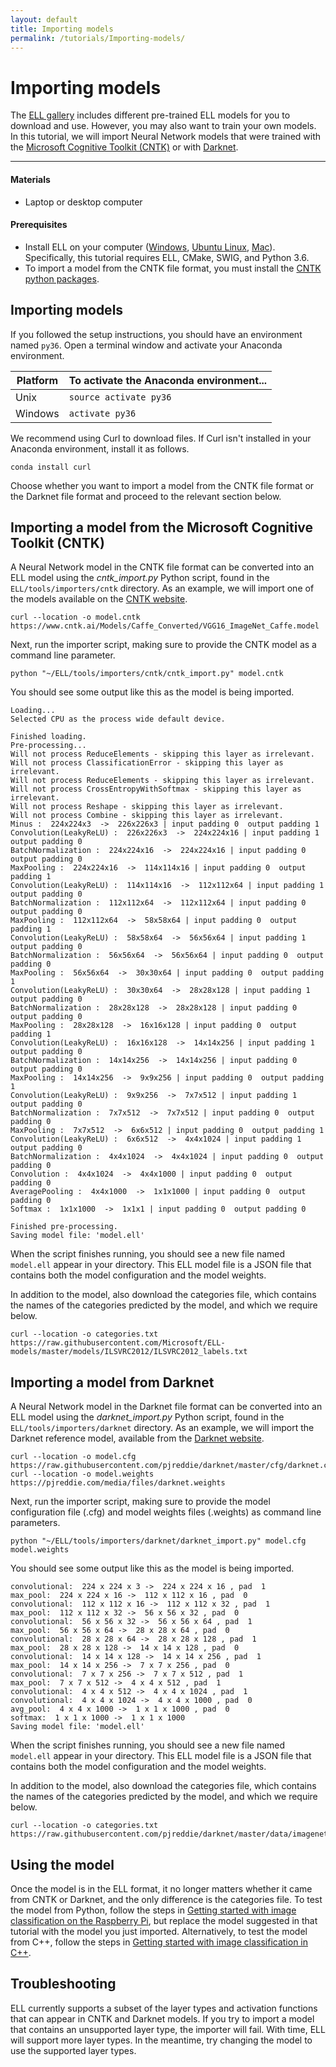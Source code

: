 ```yaml
---
layout: default
title: Importing models
permalink: /tutorials/Importing-models/
---
```


# Importing models

The [ELL gallery](/ELL/gallery/) includes different pre-trained ELL models for you to download and use. However, you may also want to train your own models. In this tutorial, we will import Neural Network models that were trained with the [Microsoft Cognitive Toolkit (CNTK)](https://www.microsoft.com/en-us/cognitive-toolkit/) or with [Darknet](https://pjreddie.com/darknet/). 

---

#### Materials

* Laptop or desktop computer

#### Prerequisites

* Install ELL on your computer ([Windows](https://github.com/Microsoft/ELL/blob/master/INSTALL-Windows.md), [Ubuntu Linux](https://github.com/Microsoft/ELL/blob/master/INSTALL-Ubuntu.md), [Mac](https://github.com/Microsoft/ELL/blob/master/INSTALL-Mac.md)). Specifically, this tutorial requires ELL, CMake, SWIG, and Python 3.6. 
* To import a model from the CNTK file format, you must install the [CNTK python packages](https://docs.microsoft.com/en-us/cognitive-toolkit/setup-cntk-on-your-machine).

## Importing models

If you followed the setup instructions, you should have an environment named `py36`. Open a terminal window and activate your Anaconda environment. 

| Platform | To activate the Anaconda environment...
| --- | ---
| Unix    | `source activate py36` 
| Windows | `activate py36` 

We recommend using Curl to download files. If Curl isn't installed in your Anaconda environment, install it as follows. 

```
conda install curl
```

Choose whether you want to import a model from the CNTK file format or the Darknet file format and proceed to the relevant section below.

## Importing a model from the Microsoft Cognitive Toolkit (CNTK)

A Neural Network model in the CNTK file format can be converted into an ELL model using the *cntk_import.py* Python script, found in the `ELL/tools/importers/cntk` directory. As an example, we will import one of the models available on the [CNTK website](https://www.microsoft.com/en-us/cognitive-toolkit/).

```
curl --location -o model.cntk https://www.cntk.ai/Models/Caffe_Converted/VGG16_ImageNet_Caffe.model
```

Next, run the importer script, making sure to provide the CNTK model as a command line parameter.

```
python "~/ELL/tools/importers/cntk/cntk_import.py" model.cntk
```

You should see some output like this as the model is being imported. 

````
Loading...
Selected CPU as the process wide default device.

Finished loading.
Pre-processing...
Will not process ReduceElements - skipping this layer as irrelevant.
Will not process ClassificationError - skipping this layer as irrelevant.
Will not process ReduceElements - skipping this layer as irrelevant.
Will not process CrossEntropyWithSoftmax - skipping this layer as irrelevant.
Will not process Reshape - skipping this layer as irrelevant.
Will not process Combine - skipping this layer as irrelevant.
Minus :  224x224x3  ->  226x226x3 | input padding 0  output padding 1
Convolution(LeakyReLU) :  226x226x3  ->  224x224x16 | input padding 1  output padding 0
BatchNormalization :  224x224x16  ->  224x224x16 | input padding 0  output padding 0
MaxPooling :  224x224x16  ->  114x114x16 | input padding 0  output padding 1
Convolution(LeakyReLU) :  114x114x16  ->  112x112x64 | input padding 1  output padding 0
BatchNormalization :  112x112x64  ->  112x112x64 | input padding 0  output padding 0
MaxPooling :  112x112x64  ->  58x58x64 | input padding 0  output padding 1
Convolution(LeakyReLU) :  58x58x64  ->  56x56x64 | input padding 1  output padding 0
BatchNormalization :  56x56x64  ->  56x56x64 | input padding 0  output padding 0
MaxPooling :  56x56x64  ->  30x30x64 | input padding 0  output padding 1
Convolution(LeakyReLU) :  30x30x64  ->  28x28x128 | input padding 1  output padding 0
BatchNormalization :  28x28x128  ->  28x28x128 | input padding 0  output padding 0
MaxPooling :  28x28x128  ->  16x16x128 | input padding 0  output padding 1
Convolution(LeakyReLU) :  16x16x128  ->  14x14x256 | input padding 1  output padding 0
BatchNormalization :  14x14x256  ->  14x14x256 | input padding 0  output padding 0
MaxPooling :  14x14x256  ->  9x9x256 | input padding 0  output padding 1
Convolution(LeakyReLU) :  9x9x256  ->  7x7x512 | input padding 1  output padding 0
BatchNormalization :  7x7x512  ->  7x7x512 | input padding 0  output padding 0
MaxPooling :  7x7x512  ->  6x6x512 | input padding 0  output padding 1
Convolution(LeakyReLU) :  6x6x512  ->  4x4x1024 | input padding 1  output padding 0
BatchNormalization :  4x4x1024  ->  4x4x1024 | input padding 0  output padding 0
Convolution :  4x4x1024  ->  4x4x1000 | input padding 0  output padding 0
AveragePooling :  4x4x1000  ->  1x1x1000 | input padding 0  output padding 0
Softmax :  1x1x1000  ->  1x1x1 | input padding 0  output padding 0

Finished pre-processing.
Saving model file: 'model.ell'
````

When the script finishes running, you should see a new file named `model.ell` appear in your directory. This ELL model file is a JSON file that contains both the model configuration and the model weights. 

In addition to the model, also download the categories file, which contains the names of the categories predicted by the model, and which we require below.

```
curl --location -o categories.txt https://raw.githubusercontent.com/Microsoft/ELL-models/master/models/ILSVRC2012/ILSVRC2012_labels.txt
```

## Importing a model from Darknet

A Neural Network model in the Darknet file format can be converted into an ELL model using the *darknet_import.py* Python script, found in the `ELL/tools/importers/darknet` directory. As an example, we will import the Darknet reference model, available from the [Darknet website](https://pjreddie.com/darknet/). 

```
curl --location -o model.cfg https://raw.githubusercontent.com/pjreddie/darknet/master/cfg/darknet.cfg
curl --location -o model.weights https://pjreddie.com/media/files/darknet.weights
```

Next, run the importer script, making sure to provide the model configuration file (.cfg) and model weights files (.weights) as command line parameters.

```
python "~/ELL/tools/importers/darknet/darknet_import.py" model.cfg model.weights
```

You should see some output like this as the model is being imported. 

```
convolutional:  224 x 224 x 3 ->  224 x 224 x 16 , pad  1
max_pool:  224 x 224 x 16 ->  112 x 112 x 16 , pad  0
convolutional:  112 x 112 x 16 ->  112 x 112 x 32 , pad  1
max_pool:  112 x 112 x 32 ->  56 x 56 x 32 , pad  0
convolutional:  56 x 56 x 32 ->  56 x 56 x 64 , pad  1
max_pool:  56 x 56 x 64 ->  28 x 28 x 64 , pad  0
convolutional:  28 x 28 x 64 ->  28 x 28 x 128 , pad  1
max_pool:  28 x 28 x 128 ->  14 x 14 x 128 , pad  0
convolutional:  14 x 14 x 128 ->  14 x 14 x 256 , pad  1
max_pool:  14 x 14 x 256 ->  7 x 7 x 256 , pad  0
convolutional:  7 x 7 x 256 ->  7 x 7 x 512 , pad  1
max_pool:  7 x 7 x 512 ->  4 x 4 x 512 , pad  1
convolutional:  4 x 4 x 512 ->  4 x 4 x 1024 , pad  1
convolutional:  4 x 4 x 1024 ->  4 x 4 x 1000 , pad  0
avg_pool:  4 x 4 x 1000 ->  1 x 1 x 1000 , pad  0
softmax:  1 x 1 x 1000 ->  1 x 1 x 1000
Saving model file: 'model.ell'
```

When the script finishes running, you should see a new file named `model.ell` appear in your directory. This ELL model file is a JSON file that contains both the model configuration and the model weights. 

In addition to the model, also download the categories file, which contains the names of the categories predicted by the model, and which we require below.

```
curl --location -o categories.txt https://raw.githubusercontent.com/pjreddie/darknet/master/data/imagenet.shortnames.list
```

## Using the  model

Once the model is in the ELL format, it no longer matters whether it came from CNTK or Darknet, and the only difference is the categories file. To test the model from Python, follow the steps in [Getting started with image classification on the Raspberry Pi](/ELL/tutorials/Getting-Started-with-Image-Classification-on-the-Raspberry-Pi/), but replace the model suggested in that tutorial with the model you just imported. Alternatively, to test the model from C++, follow the steps in [Getting started with image classification in C++](/ELL/tutorials/Getting-Started-with-Image-Classification-in-Cpp/). 

## Troubleshooting

ELL currently supports a subset of the layer types and activation functions that can appear in CNTK and Darknet models. If you try to import a model that contains an unsupported layer type, the importer will fail. With time, ELL will support more layer types. In the meantime, try changing the model to use the supported layer types. 


